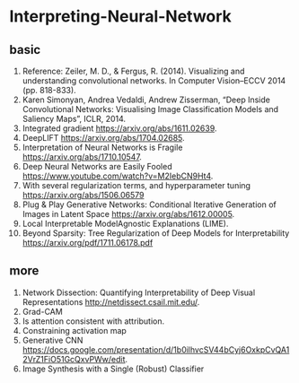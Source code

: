 # Interpreting-Neural-Network

## basic

1. Reference: Zeiler, M. D., & Fergus, R. (2014). Visualizing and understanding convolutional networks. In Computer Vision–ECCV 2014 (pp. 818-833). 
2. Karen Simonyan, Andrea Vedaldi, Andrew Zisserman, “Deep Inside Convolutional Networks: Visualising Image Classification Models and Saliency Maps”, ICLR, 2014. 
3. Integrated gradient https://arxiv.org/abs/1611.02639. 
4. DeepLIFT https://arxiv.org/abs/1704.02685. 
5. Interpretation of Neural Networks is Fragile https://arxiv.org/abs/1710.10547. 
6. Deep Neural Networks are Easily Fooled https://www.youtube.com/watch?v=M2IebCN9Ht4. 
7. With several regularization terms, and hyperparameter tuning  https://arxiv.org/abs/1506.06579    
8. Plug & Play Generative Networks: Conditional Iterative Generation of Images in Latent Space https://arxiv.org/abs/1612.00005. 
9. Local Interpretable ModelAgnostic Explanations (LIME). 
10. Beyond Sparsity: Tree Regularization of Deep Models for Interpretability https://arxiv.org/pdf/1711.06178.pdf     

## more
1. Network Dissection: Quantifying Interpretability of Deep Visual Representations http://netdissect.csail.mit.edu/. 
2. Grad-CAM   
3. Is attention consistent with attribution. 
4. Constraining activation map  
5. Generative CNN https://docs.google.com/presentation/d/1b0ilhvcSV44bCyj6OxkpCvQA12VrZ1FiO51GcQxvPWw/edit. 
6. Image Synthesis with a Single (Robust) Classifier

